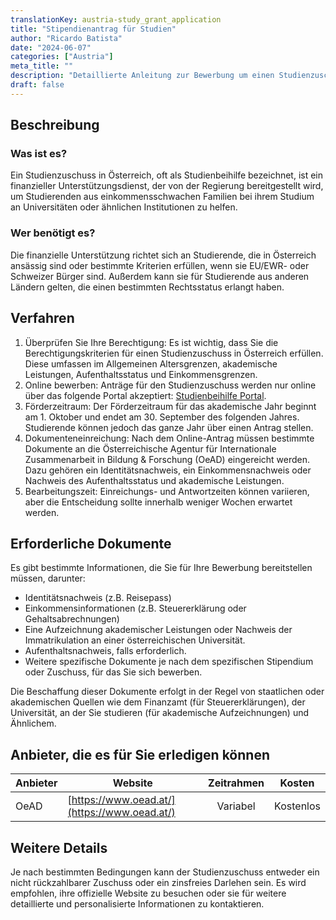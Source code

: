 ```yaml
---
translationKey: austria-study_grant_application
title: "Stipendienantrag für Studien"
author: "Ricardo Batista"
date: "2024-06-07"
categories: ["Austria"]
meta_title: ""
description: "Detaillierte Anleitung zur Bewerbung um einen Studienzuschuss in Österreich."
draft: false
---
```


## Beschreibung
### Was ist es?
Ein Studienzuschuss in Österreich, oft als Studienbeihilfe bezeichnet, ist ein finanzieller Unterstützungsdienst, der von der Regierung bereitgestellt wird, um Studierenden aus einkommensschwachen Familien bei ihrem Studium an Universitäten oder ähnlichen Institutionen zu helfen.

### Wer benötigt es?
Die finanzielle Unterstützung richtet sich an Studierende, die in Österreich ansässig sind oder bestimmte Kriterien erfüllen, wenn sie EU/EWR- oder Schweizer Bürger sind. Außerdem kann sie für Studierende aus anderen Ländern gelten, die einen bestimmten Rechtsstatus erlangt haben.

## Verfahren
1. Überprüfen Sie Ihre Berechtigung: Es ist wichtig, dass Sie die Berechtigungskriterien für einen Studienzuschuss in Österreich erfüllen. Diese umfassen im Allgemeinen Altersgrenzen, akademische Leistungen, Aufenthaltsstatus und Einkommensgrenzen.
2. Online bewerben: Anträge für den Studienzuschuss werden nur online über das folgende Portal akzeptiert: [Studienbeihilfe Portal](https://www.stipendium.at/english-information/).
3. Förderzeitraum: Der Förderzeitraum für das akademische Jahr beginnt am 1. Oktober und endet am 30. September des folgenden Jahres. Studierende können jedoch das ganze Jahr über einen Antrag stellen.
4. Dokumenteneinreichung: Nach dem Online-Antrag müssen bestimmte Dokumente an die Österreichische Agentur für Internationale Zusammenarbeit in Bildung & Forschung (OeAD) eingereicht werden. Dazu gehören ein Identitätsnachweis, ein Einkommensnachweis oder Nachweis des Aufenthaltsstatus und akademische Leistungen.
5. Bearbeitungszeit: Einreichungs- und Antwortzeiten können variieren, aber die Entscheidung sollte innerhalb weniger Wochen erwartet werden.

## Erforderliche Dokumente
Es gibt bestimmte Informationen, die Sie für Ihre Bewerbung bereitstellen müssen, darunter:
- Identitätsnachweis (z.B. Reisepass)
- Einkommensinformationen (z.B. Steuererklärung oder Gehaltsabrechnungen)
- Eine Aufzeichnung akademischer Leistungen oder Nachweis der Immatrikulation an einer österreichischen Universität.
- Aufenthaltsnachweis, falls erforderlich.
- Weitere spezifische Dokumente je nach dem spezifischen Stipendium oder Zuschuss, für das Sie sich bewerben.

Die Beschaffung dieser Dokumente erfolgt in der Regel von staatlichen oder akademischen Quellen wie dem Finanzamt (für Steuererklärungen), der Universität, an der Sie studieren (für akademische Aufzeichnungen) und Ähnlichem.

## Anbieter, die es für Sie erledigen können

| Anbieter     |     Website     |     Zeitrahmen    |       Kosten      |
| ------------ | --------------- |  :-------------: | :-------------: |
| OeAD |  [https://www.oead.at/](https://www.oead.at/) |      Variabel      |        Kostenlos       |

## Weitere Details
Je nach bestimmten Bedingungen kann der Studienzuschuss entweder ein nicht rückzahlbarer Zuschuss oder ein zinsfreies Darlehen sein. Es wird empfohlen, ihre offizielle Website zu besuchen oder sie für weitere detaillierte und personalisierte Informationen zu kontaktieren.